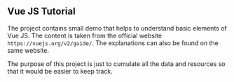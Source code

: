 ## Vue JS Tutorial

The project contains small demo that helps to understand basic elements of Vue JS.
The content is taken from the official website `https://vuejs.org/v2/guide/`. The explanations can also be found on the 
same website. 

The purpose of this project is just to cumulate all the data and resources so that it would be easier to keep track.
